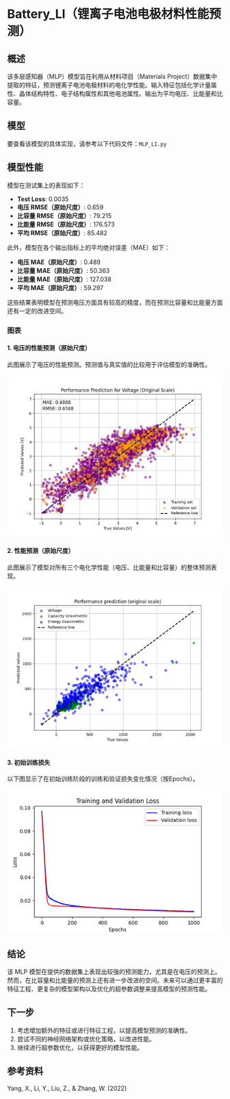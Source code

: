# Battery_LI（锂离子电池电极材料性能预测）

## 概述
该多层感知器（MLP）模型旨在利用从材料项目（Materials Project）数据集中提取的特征，预测锂离子电池电极材料的电化学性能。输入特征包括化学计量属性、晶体结构特性、电子结构属性和其他电池属性。输出为平均电压、比能量和比容量。


## 模型

要查看该模型的具体实现，请参考以下代码文件：`MLP_LI.py`


## 模型性能

模型在测试集上的表现如下：

- **Test Loss**: 0.0035
- **电压 RMSE（原始尺度）**: 0.659
- **比容量 RMSE（原始尺度）**: 79.215
- **比能量 RMSE（原始尺度）**: 176.573
- **平均 RMSE（原始尺度）**: 85.482

此外，模型在各个输出指标上的平均绝对误差（MAE）如下：

- **电压 MAE（原始尺度）**: 0.489
- **比容量 MAE（原始尺度）**: 50.363
- **比能量 MAE（原始尺度）**: 127.038
- **平均 MAE（原始尺度）**: 59.297

这些结果表明模型在预测电压方面具有较高的精度，而在预测比容量和比能量方面还有一定的改进空间。

### 图表

#### 1. 电压的性能预测（原始尺度）
此图展示了电压的性能预测。预测值与真实值的比较用于评估模型的准确性。

![电压的性能预测（原始尺度）](../results_out/performance_prediction_voltage.png)

#### 2. 性能预测（原始尺度）
此图展示了模型对所有三个电化学性能（电压、比能量和比容量）的整体预测表现。

![性能预测（原始尺度）](../results_out/performance_prediction_original.png)

#### 3. 初始训练损失
以下图显示了在初始训练阶段的训练和验证损失变化情况（按Epochs）。

![初始训练损失](../results_out/initial_training_loss.png)

## 结论
该 MLP 模型在提供的数据集上表现出较强的预测能力，尤其是在电压的预测上。然而，在比容量和比能量的预测上还有进一步改进的空间。未来可以通过更丰富的特征工程、更复杂的模型架构以及优化的超参数调整来提高模型的预测性能。

## 下一步
1. 考虑增加额外的特征或进行特征工程，以提高模型预测的准确性。
2. 尝试不同的神经网络架构或优化策略，以改进性能。
3. 继续进行超参数优化，以获得更好的模型性能。


## 参考资料

Yang, X., Li, Y., Liu, Z., & Zhang, W. (2022)